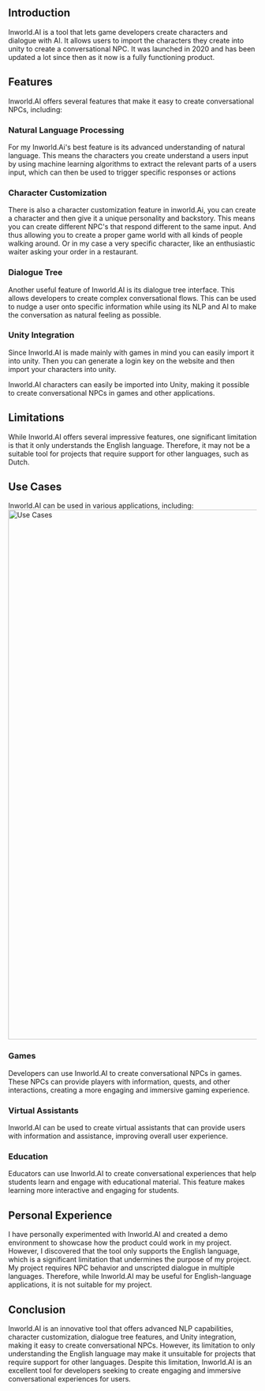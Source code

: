 ## Introduction

Inworld.AI is a tool that lets game developers create characters and dialogue with AI. It allows users to import the characters they create into unity to create a conversational NPC. It was launched in 2020 and has been updated a lot since then as it now is a fully functioning product.

## Features

Inworld.AI offers several features that make it easy to create conversational NPCs, including:

### Natural Language Processing

For my Inworld.Ai's best feature is its advanced understanding of natural language. This means the characters you create understand a users input by using machine learning algorithms to extract the relevant parts of a users input, which can then be used to trigger specific responses or actions

### Character Customization

There is also a character customization feature in inworld.Ai, you can create a character and then give it a unique personality and backstory. This means you can create different NPC's that respond different to the same input. And thus allowing you to create a proper game world with all kinds of people walking around. Or in my case a very specific character, like an enthusiastic waiter asking your order in a restaurant.

### Dialogue Tree

Another useful feature of Inworld.AI is its dialogue tree interface. This allows developers to create complex conversational flows. This can be used to nudge a user onto specific information while using its NLP and AI to make the conversation as natural feeling as possible.

### Unity Integration

Since Inworld.AI is made mainly with games in mind you can easily import it into unity. Then you can generate a login key on the website and then import your characters into unity.

Inworld.AI characters can easily be imported into Unity, making it possible to create conversational NPCs in games and other applications.

## Limitations

While Inworld.AI offers several impressive features, one significant limitation is that it only understands the English language. Therefore, it may not be a suitable tool for projects that require support for other languages, such as Dutch.

## Use Cases

Inworld.AI can be used in various applications, including:
<img width="1073" alt="Use Cases" src="https://github.com/RensVlooswijk/PIT-Internship/assets/73878099/157eecb5-46b8-4f70-b8a0-74b1b46177fb">

### Games

Developers can use Inworld.AI to create conversational NPCs in games. These NPCs can provide players with information, quests, and other interactions, creating a more engaging and immersive gaming experience.

### Virtual Assistants

Inworld.AI can be used to create virtual assistants that can provide users with information and assistance, improving overall user experience.

### Education

Educators can use Inworld.AI to create conversational experiences that help students learn and engage with educational material. This feature makes learning more interactive and engaging for students.

## Personal Experience

I have personally experimented with Inworld.AI and created a demo environment to showcase how the product could work in my project. However, I discovered that the tool only supports the English language, which is a significant limitation that undermines the purpose of my project. My project requires NPC behavior and unscripted dialogue in multiple languages. Therefore, while Inworld.AI may be useful for English-language applications, it is not suitable for my project.

## Conclusion

Inworld.AI is an innovative tool that offers advanced NLP capabilities, character customization, dialogue tree features, and Unity integration, making it easy to create conversational NPCs. However, its limitation to only understanding the English language may make it unsuitable for projects that require support for other languages. Despite this limitation, Inworld.AI is an excellent tool for developers seeking to create engaging and immersive conversational experiences for users.
